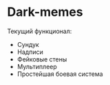 # Dark-memes
Текущий функционал:
* Сундук
* Надписи
* Фейковые стены
* Мультиплеер
* Простейшая боевая система
